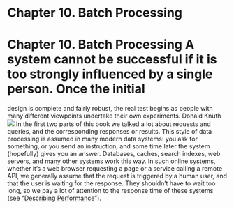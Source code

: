 # Chapter 10. Batch Processing

# Chapter 10. Batch Processing A system cannot be successful if it is too strongly influenced by a single person. Once the initial
design is complete and fairly robust, the real test begins as people with many different viewpoints
undertake their own experiments. Donald Knuth ![](assets/ch10-map.png) 
In the first two parts of this book we talked a lot about requests and queries, and the
corresponding responses or results. This style of data processing is assumed in many modern data
systems: you ask for something, or you send an instruction, and some time later the system
(hopefully) gives you an answer. Databases, caches, search indexes, web servers, and many other
systems work this way. 
In such online systems, whether it’s a web browser requesting a page or a service calling a
remote API, we generally assume that the request is triggered by a human user, and that the user is
waiting for the response. They shouldn’t have to wait too long, so we pay a lot of
attention to the response time of these systems (see [“Describing Performance”](ch01.html#sec_introduction_percentiles)).
